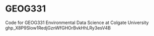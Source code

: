 # GEOG331
Code for GEOG331 Environmental Data Science at Colgate University
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

